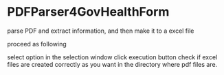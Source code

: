 # PDFParser4GovHealthForm
parse PDF and extract information, and then make it to a excel file

proceed as following

  select option in the selection window
  click execution button
  check if excel files are created correctly as you want in the directory where pdf files are.
